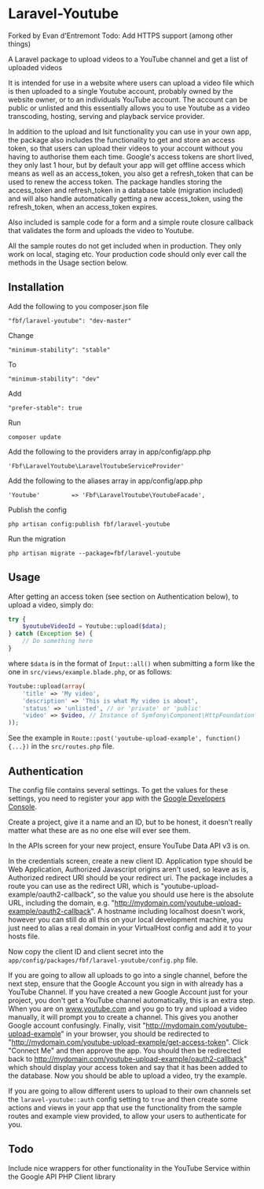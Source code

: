 Laravel-Youtube
===============

Forked by Evan d'Entremont
Todo: Add HTTPS support (among other things)



A Laravel package to upload videos to a YouTube channel and get a list of uploaded videos

It is intended for use in a website where users can upload a video file which is then uploaded to a single Youtube
account, probably owned by the website owner, or to an individuals YouTube account. The account can be public or
unlisted and this essentially allows you to use Youtube as a video transcoding, hosting, serving and playback service
provider.

In addition to the upload and lsit functionality you can use in your own app, the package also includes the functionality
to get and store an access token, so that users can upload their videos to your account without you having to authorise
them each time. Google's access tokens are short lived, they only last 1 hour, but by default your app will get offline
access which means as well as an access_token, you also get a refresh_token that can be used to renew the access token.
The package handles storing the access_token and refresh_token in a database table (migration included) and will also
handle automatically getting a new access_token, using the refresh_token, when an access_token expires.

Also included is sample code for a form and a simple route closure callback that validates the form and uploads the
video to Youtube.

All the sample routes do not get included when in production. They only work on local, staging etc. Your production code
should only ever call the methods in the Usage section below.

## Installation

Add the following to you composer.json file

    "fbf/laravel-youtube": "dev-master"

Change

    "minimum-stability": "stable"
    
To

    "minimum-stability": "dev"

Add

    "prefer-stable": true

Run

    composer update

Add the following to the providers array in app/config/app.php

    'Fbf\LaravelYoutube\LaravelYoutubeServiceProvider'

Add the following to the aliases array in app/config/app.php

    'Youtube'         => 'Fbf\LaravelYoutube\YoutubeFacade',

Publish the config

    php artisan config:publish fbf/laravel-youtube

Run the migration

    php artisan migrate --package=fbf/laravel-youtube

## Usage

After getting an access token (see section on Authentication below), to upload a video, simply do:

```php
try {
    $youtubeVideoId = Youtube::upload($data);
} catch (Exception $e) {
    // Do something here
}
```

where `$data` is in the format of `Input::all()` when submitting a form like the one in `src/views/example.blade.php`,
or as follows:

```php
Youtube::upload(array(
    'title' => 'My video',
    'description' => 'This is what My video is about',
    'status' => 'unlisted', // or 'private' or 'public'
    'video' => $video, // Instance of Symfony\Component\HttpFoundation\File\UploadedFile see http://laravel.com/docs/requests#files
));
```

See the example in `Route::post('youtube-upload-example', function() {...})` in the `src/routes.php` file.

## Authentication

The config file contains several settings. To get the values for these settings, you need to register your app with the
<a href="https://cloud.google.com/console">Google Developers Console</a>.

Create a project, give it a name and an ID, but to be honest, it doesn't really matter what these are as no one else
will ever see them.

In the APIs screen for your new project, ensure YouTube Data API v3 is on.

In the credentials screen, create a new client ID. Application type should be Web Application, Authorized Javascript
origins aren't used, so leave as is, Authorized redirect URI should be your redirect uri. The package includes a route
you can use as the redirect URI, which is "youtube-upload-example/oauth2-callback", so the value you should use here is
the absolute URL, including the domain, e.g. "http://mydomain.com/youtube-upload-example/oauth2-callback". A hostname
including localhost doesn't work, however you can still do all this on your local development machine, you just need to
alias a real domain in your VirtualHost config and add it to your hosts file.

Now copy the client ID and client secret into the `app/config/packages/fbf/laravel-youtube/config.php` file.

If you are going to allow all uploads to go into a single channel, before the next step, ensure that the Google Account
you sign in with already has a YouTube Channel. If you have created a new Google Account just for your project, you
don't get a YouTube channel automatically, this is an extra step. When you are on www.youtube.com and you go to try and
upload a video manually, it will prompt you to create a channel. This gives you another Google account confusingly.
Finally, visit "http://mydomain.com/youtube-upload-example" in your browser, you should be redirected to
"http://mydomain.com/youtube-upload-example/get-access-token". Click "Connect Me" and then approve the app. You should
then be redirected back to http://mydomain.com/youtube-upload-example/oauth2-callback" which should display your access
token and say that it has been added to the database. Now you should be able to upload a video, try the example.

If you are going to allow different users to upload to their own channels set the `laravel-youtube::auth` config setting
to `true` and then create some actions and views in your app that use the functionality from the sample routes and
example view provided, to allow your users to authenticate for you.

## Todo

Include nice wrappers for other functionality in the YouTube Service within the Google API PHP Client library
